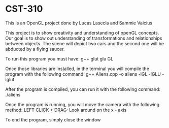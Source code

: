 # CST-310

This is an OpenGL project done by Lucas Lasecla and Sammie Vaicius

This project is to show creativity and understanding of openGL concepts.
Our goal is to show out understanding of transformations and relationships between objects.
The scene will depict two cars and the second one will be abducted by a flying saucer.

To run this program you must have:
    g++
    glut
    glu
    GL

Once those libraries are installed, in the terminal you will compile the program with the following command:
    g++ Aliens.cpp -o aliens -lGL -lGLU -lglut

After the program is compiled, you can run it with the following command:
    ./aliens

Once the program is running, you will move the camera with the following method:
    LEFT CLICK + DRAG: Look around on the x - axis

To end the program, simply close the window